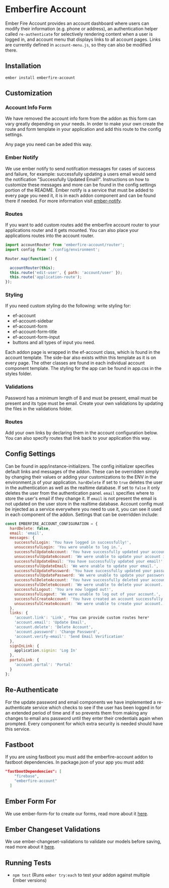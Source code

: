 # Emberfire Account

Ember Fire Account provides an account dashboard where users can modify their information (e.g. phone or address), an authentication helper called `re-authenticate` for selectively rendering content when a user is logged in, and account menu that displays links to all account pages. Links are currently defined in `account-menu.js`, so they can also be modified there.

## Installation

`ember install emberfire-account`

## Customization

### Account Info Form

We have removed the account info form from the addon as this form can vary greatly depending on your needs. In order to make your own create the route and form template in your application and add this route to the config settings.

Any page you need can be aded this way.

### Ember Notify

We use ember notify to send notifcation messages for cases of success and failure, for example: successfully updating a users email would send the notification "Successfully Updated Email!". Instructions on how to customize these messages and more can be found in the config settings portion of the README. Ember notify is a service that must be added to every page you need it, it is in each addon component and can be found there if needed. For more information visit [ember-notify](https://github.com/aexmachina/ember-notify#custom-animations).

### Routes

If you want to add custom routes add the emberfire account router to your applications router and it gets mounted. You can also place your applications routes into the account router.

```javascript
import accountRouter from 'emberfire-account/router';
import config from './config/environment';

Router.map(function() {

  accountRouter(this);
  this.route('edit-user', { path: 'account/user' });
  this.route('application-route');
});
```

### Styling

If you need custom styling do the following: write styling for:
* ef-account
* ef-account-sidebar
* ef-account-form
* ef-account-form-title
* ef-account-form-input
* buttons and all types of input you need.

Each addon page is wrapped in the ef-account class, which is found in the account template. The side-bar also exists within this template as it is on every page. The other classes are found in each individual account component template. The styling for the app can be found in app.css in the styles folder.

### Validations

Password has a minimum length of 8 and must be present, email must be present and its type must be email. Create your own validations by updating the files in the validations folder.

### Routes

Add your own links by declaring them in the account configuration below. You can also specify routes that link back to your application this way.

## Config Settings

Can be found in app/instance-initializers. The config initializer specifies default links and messages of the addon. These can be overridden simply by changing their values or adding your customizations to the ENV in the environment.js of your application. `hardDelete` if set to `true` deletes the user in the authentication as well as the realtime database. If set to `false` it only deletes the user from the authentication panel. `email` specifies where to store the user's email if they change it. If `email` is not present the email is not updated on the user store in the realtime database. Account config must be injected as a service everywhere you need to use it, you can see it used in each component of the addon. Settings that can be overridden include:
```javascript
const EMBERFIRE_ACCOUNT_CONFIGURATION = {
  hardDelete: false,
  email: 'email',
  messages: {
    successfulLogin: 'You have logged in successfully!',
    unsuccessfulLogin: 'You were unable to log in.',
    successfulUpdateAccount: 'You have successfully updated your account information!',
    unsuccessfulUpdateAccount: 'We were unable to update your account information.',
    successfulUpdateEmail: 'You have successfully updated your email!',
    unsuccessfulUpdateEmail: 'We were unable to update your email.',
    successfulUpdatePassword: 'You have successfully updated your password!',
    unsuccessfulUpdatePassword: 'We were unable to update your password.',
    successfulDeleteAccount: 'You have successfully deleted your account!',
    unsuccessfulDeleteAccount: 'We were unable to delete your account.',
    successfulLogout: 'You are now logged out!',
    unsuccessfulLogout: 'We were unable to log out of your account.',
    successfulCreateAccount: 'You have created an account successfully!',
    unsuccessfulCreateAccount: 'We were unable to create your account.'
  },
  links: {
    'account.link': 'Link', *You can provide custom routes here*
    'account.email': 'Update Email',
    'account.delete': 'Delete Account',
    'account.password': 'Change Password',
    'account.verify-email': 'Send Email Verification'
  },
  signInLink: {
    application.signin: 'Log In'
  },
  portalLink: {
    'account.portal': 'Portal'
  }
};
```
## Re-Authenticate

For the update password and email components we have implemented a re-authenticate service which checks to see if the user has been logged in for an extended period of time and if so prevents them from making any changes to email ans password until they enter their credentials again when prompted. Every component for which extra security is needed should have this service.

## Fastboot

If you are using fastboot you must add the emberfire-account addon to fastboot dependencies. In package.json of your app you must add:
```json
"fastbootDependencies": [
    "firebase",
    "emberfire-account"
  ]
```
## Ember Form For

We use ember-form-for to create our forms, read more about it [here](https://github.com/martndemus/ember-form-for).

## Ember Changeset Validations

We use ember-changeset-validations to validate our models before saving, read more about it [here](https://github.com/DockYard/ember-changeset-validations).

## Running Tests

* `npm test` (Runs `ember try:each` to test your addon against multiple Ember versions)








